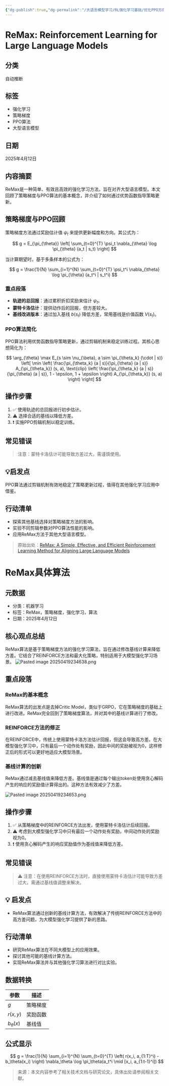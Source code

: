 ```yaml
---
{"dg-publish":true,"dg-permalink":"/大语言模型学习/RL强化学习基础/优化PPO方向的算法/ReMax","dg-home":false,"dg-description":"在此输入笔记的描述","dg-hide":false,"dg-hide-title":false,"dg-show-backlinks":true,"dg-show-local-graph":true,"dg-show-inline-title":true,"dg-pinned":false,"dg-passphrase":"在此输入访问密码","dg-enable-mathjax":false,"dg-enable-mermaid":false,"dg-enable-uml":false,"dg-note-icon":0,"dg-enable-dataview":false,"tags":["NLP"],"permalink":"/大语言模型学习/RL强化学习基础/优化PPO方向的算法/ReMax/","dgShowBacklinks":true,"dgShowLocalGraph":true,"dgShowInlineTitle":true,"dgPassFrontmatter":true,"noteIcon":0,"created":"2025-04-19T23:44:59.000+08:00","updated":"2025-04-20T10:34:29.000+08:00"}
---
```




# ReMax: Reinforcement Learning for Large Language Models

## 分类
自动推断


## 标签
- 强化学习
- 策略梯度
- PPO算法
- 大型语言模型


## 日期
2025年4月12日


## 内容摘要
ReMax是一种简单、有效且高效的强化学习方法，旨在对齐大型语言模型。本文回顾了策略梯度与PPO算法的基本概念，并介绍了如何通过优势函数指导策略更新。


## 策略梯度与PPO回顾
策略梯度方法通过奖励估计值 $\psi_t$ 来提供更新幅度和方向。其公式为：

$$
g = E_{\pi_{\theta}} \left[ \sum_{t=0}^{T} \psi_t \nabla_{\theta} \log \pi_{\theta} (a_t | s_t) \right]
$$

当计算期望时，基于多条样本的公式为：

$$
g = \frac{1}{N} \sum_{i=1}^{N} \sum_{t=0}^{T} \psi_t^i \nabla_{\theta} \log \pi_{\theta} (a_t^i | s_t^i)
$$

### 重点段落
- **轨迹的总回报**：通过累积折扣奖励来估计 $\psi_t$。
- **蒙特卡洛估计**：提供动作后的回报，但方差较大。
- **基线改进版本**：通过加入基线 $b(s_t)$ 降低方差，常用基线是价值函数 $V(s_t)$。


### PPO算法简化
PPO算法利用优势函数指导策略更新，通过剪辑机制来稳定训练过程。其核心思想简化为：

$$
\arg_{\theta} \max E_{s \sim \nu_{\beta}, a \sim \pi_{\theta_k} (\cdot | s)} \left[ \min \left( \frac{\pi_{\theta_k} (a | s)}{\pi_{\theta} (a | s)} A_{\pi_{\theta_k}} (s, a), \text{clip} \left( \frac{\pi_{\theta_k} (a | s)}{\pi_{\theta} (a | s)}, 1 - \epsilon, 1 + \epsilon \right) A_{\pi_{\theta_k}} (s, a) \right) \right]
$$


## 操作步骤
1. ✅ 使用轨迹的总回报进行初步估计。
2. ⚠ 选择合适的基线以降低方差。
3. ❗ 实施PPO剪辑机制以稳定训练。


## 常见错误
> 注意：蒙特卡洛估计可能导致方差过大，需谨慎使用。


## 💡启发点
PPO算法通过剪辑机制有效地稳定了策略更新过程，值得在其他强化学习应用中借鉴。


## 行动清单
- 探索其他基线选择对策略梯度方法的影响。
- 实验不同剪辑参数对PPO算法性能的影响。
- 应用ReMax方法于其他大型语言模型。

> 原始出处：[ReMax: A Simple, Effective, and Efficient Reinforcement Learning Method for Aligning Large Language Models](链接未提供)



# ReMax具体算法

## 元数据
- 分类：机器学习
- 标签：ReMax，策略梯度，强化学习，算法
- 日期：2025年4月12日


## 核心观点总结
ReMax算法是基于策略梯度方法的强化学习算法，旨在通过修改基线计算来降低方差。它结合了REINFORCE方法和最大化策略，特别适用于大模型强化学习场景。
![Pasted image 20250419234638.png](/img/user/%E9%99%84%E4%BB%B6/Pasted%20image%2020250419234638.png)


## 重点段落

### ReMax的基本概念
ReMax算法的出发点是去掉Critic Model，类似于GRPO，它在策略梯度的基础上进行改进。ReMax完全回到了策略梯度算法，并对其中的基线计算进行了修改。


### REINFORCE方法的修正
在REINFORCE中，传统上使用蒙特卡洛方法估计回报，但这会导致高方差。在大模型强化学习中，只有最后一个动作处有奖励，因此中间的奖励被视为0，这样修正后的形式可以更好地适应大模型场景。


### 基线计算的创新
ReMax通过减去基线值来降低方差。基线值是通过每个输出token处使用贪心解码产生的响应的奖励值计算得出的。这种方法有效减少了方差。

![Pasted image 20250419234653.png](/img/user/%E9%99%84%E4%BB%B6/Pasted%20image%2020250419234653.png)


## 操作步骤
1. ✅ 从策略梯度中的REINFORCE方法出发，使用蒙特卡洛估计后续回报。
2. ⚠️ 考虑到大模型强化学习中只有最后一个动作处有奖励，中间动作处的奖励视为0。
3. ❗ 使用贪心解码产生的响应奖励值作为基线值来降低方差。


## 常见错误
> ⚠️ 注意：在使用REINFORCE方法时，直接使用蒙特卡洛估计可能导致方差过大，需通过基线值调整来解决。


## 💡 启发点
- ReMax算法通过创新的基线计算方法，有效解决了传统REINFORCE方法中的高方差问题，为大模型强化学习提供了新的思路。


## 行动清单
- 研究ReMax算法在不同大模型上的应用效果。
- 探讨其他可能的基线计算方法。
- 实现ReMax算法并与其他强化学习算法进行对比实验。


## 数据转换
| 参数      | 描述                           |
|-----------|--------------------------------|
| $g$       | 策略梯度                       |
| $r(x, y)$ | 奖励函数                       |
| $b_\theta(x)$ | 基线值                      |


## 公式显示
$$
g = \frac{1}{N} \sum_{i=1}^{N} \sum_{t=0}^{T} \left( r(x_i, a_{1:T}^i) - b_\theta(x_i) \right) \nabla_\theta \log \pi_\theta(a_t^i \mid [x_i, a_{1:t-1}^i])
$$

> 来源：本文内容参考了相关技术文档与研究论文，具体出处请参阅相关文献。
